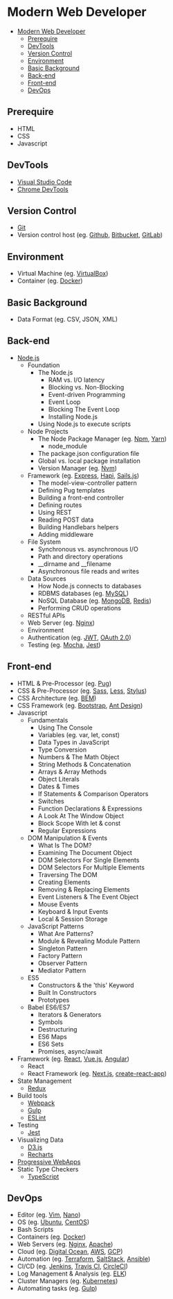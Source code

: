 # Modern Web Developer

<!-- TOC -->

- [Modern Web Developer](#modern-web-developer)
  - [Prerequire](#prerequire)
  - [DevTools](#devtools)
  - [Version Control](#version-control)
  - [Environment](#environment)
  - [Basic Background](#basic-background)
  - [Back-end](#back-end)
  - [Front-end](#front-end)
  - [DevOps](#devops)

<!-- /TOC -->

## Prerequire
- HTML
- CSS
- Javascript

## DevTools
- [Visual Studio Code](https://code.visualstudio.com/)
- [Chrome DevTools](https://developers.google.com/web/tools/chrome-devtools/)

## Version Control
- [Git](https://git-scm.com/)
- Version control host (eg. [Github](https://github.com/), [Bitbucket](https://bitbucket.org/), [GitLab](https://about.gitlab.com/))

## Environment
- Virtual Machine (eg. [VirtualBox](https://www.virtualbox.org/))
- Container (eg. [Docker](https://www.docker.com/))

## Basic Background
- Data Format (eg. CSV, JSON, XML)

## Back-end
- [Node.js](https://nodejs.org/)
  - Foundation
    - The Node.js
      - RAM vs. I/O latency
      - Blocking vs. Non-Blocking
      - Event-driven Programming
      - Event Loop
      - Blocking The Event Loop
      - Installing Node.js
    - Using Node.js to execute scripts
  - Node Projects
    - The Node Package Manager (eg. [Npm](https://www.npmjs.com/), [Yarn](https://yarnpkg.com/))
      - node_module
    - The package.json configuration file
    - Global vs. local package installation
    - Version Manager (eg. [Nvm](https://www.npmjs.com/package/nvm))
  - Framework (eg. [Express](https://expressjs.com/), [Hapi](https://hapijs.com/), [Sails.js](https://sailsjs.com/))
    - The model-view-controller pattern
    - Defining Pug templates
    - Building a front-end controller
    - Defining routes
    - Using REST
    - Reading POST data
    - Building Handlebars helpers
    - Adding middleware
  - File System
    - Synchronous vs. asynchronous I/O
    - Path and directory operations
    - __dirname and __filename
    - Asynchronous file reads and writes
  - Data Sources
    - How Node.js connects to databases
    - RDBMS databases (eg. [MySQL](https://www.mysql.com/))
    - NoSQL Database (eg. [MongoDB](https://www.mongodb.com/), [Redis](https://redis.io/))
    - Performing CRUD operations
  - RESTful APIs
  - Web Server (eg. [Nginx](https://www.nginx.com/))
  - Environment
  - Authentication (eg. [JWT](https://jwt.io/
), [OAuth 2.0](https://oauth.net/2/))
  - Testing (eg. [Mocha](https://mochajs.org/), [Jest](https://facebook.github.io/jest/))

## Front-end
- HTML & Pre-Processor (eg. [Pug](https://pugjs.org/))
- CSS & Pre-Processor (eg. [Sass](https://sass-lang.com/), [Less](http://lesscss.org/), [Stylus](http://stylus-lang.com/))
- CSS Architecture (eg. [BEM](http://getbem.com/introduction/))
- CSS Framework (eg. [Bootstrap](https://getbootstrap.com/), [Ant Design](https://ant.design/))
- Javascript
  - Fundamentals
    - Using The Console
    - Variables (eg. var, let, const)
    - Data Types in JavaScript
    - Type Conversion
    - Numbers & The Math Object
    - String Methods & Concatenation
    - Arrays & Array Methods
    - Object Literals
    - Dates & Times
    - If Statements & Comparison Operators
    - Switches
    - Function Declarations & Expressions
    - A Look At The Window Object
    - Block Scope With let & const
    - Regular Expressions
  - DOM Manipulation & Events
    - What Is The DOM?
    - Examining The Document Object
    - DOM Selectors For Single Elements
    - DOM Selectors For Multiple Elements
    - Traversing The DOM
    - Creating Elements
    - Removing & Replacing Elements
    - Event Listeners & The Event Object
    - Mouse Events
    - Keyboard & Input Events
    - Local & Session Storage
  - JavaScript Patterns
    - What Are Patterns?
    - Module & Revealing Module Pattern
    - Singleton Pattern
    - Factory Pattern
    - Observer Pattern
    - Mediator Pattern
  - ES5
    - Constructors & the 'this' Keyword
    - Built In Constructors
    - Prototypes
  - Babel ES6/ES7
    - Iterators & Generators
    - Symbols
    - Destructuring
    - ES6 Maps
    - ES6 Sets
    - Promises, async/await
- Framework (eg. [React](https://reactjs.org/), [Vue.js](https://vuejs.org/), [Angular](https://angular.io/))
  - React
  - React Framework (eg. [Next.js](https://nextjs.org/), [create-react-app](https://github.com/facebook/create-react-app))
- State Management
  - [Redux](https://redux.js.org/)
- Build tools
  - [Webpack](https://webpack.js.org/)
  - [Gulp](https://gulpjs.com/)
  - [ESLint](https://eslint.org/)
- Testing
  - [Jest](https://facebook.github.io/jest/
)
- Visualizing Data
  - [D3.js](https://d3js.org/)
  - [Recharts](http://recharts.org/)
- [Progressive WebApps](https://developers.google.com/web/progressive-web-apps/)
- Static Type Checkers
  - [TypeScript](https://www.typescriptlang.org/
)

## DevOps
- Editor (eg. [Vim](https://www.vim.org/), [Nano](https://www.nano-editor.org/
))
- OS (eg. [Ubuntu](https://www.ubuntu.com/), [CentOS](https://centos.org/))
- Bash Scripts
- Containers (eg. [Docker](https://www.docker.com/))
- Web Servers (eg. [Nginx](https://www.nginx.com/), [Apache](https://httpd.apache.org/))
- Cloud (eg. [Digital Ocean](https://www.digitalocean.com/), [AWS](https://aws.amazon.com/), [GCP](https://cloud.google.com/))
- Automation (eg. [Terraform](https://www.terraform.io/), [SaltStack](https://saltstack.com/), [Ansible](https://www.ansible.com/))
- CI/CD (eg. [Jenkins](https://jenkins.io/), [Travis CI](https://travis-ci.org/), [CircleCI](https://circleci.com/))
- Log Management & Analysis (eg. [ELK](https://www.elastic.co/elk-stack))
- Cluster Managers (eg. [Kubernetes](https://kubernetes.io/))
- Automating tasks (eg. [Gulp](https://gulpjs.com/))
